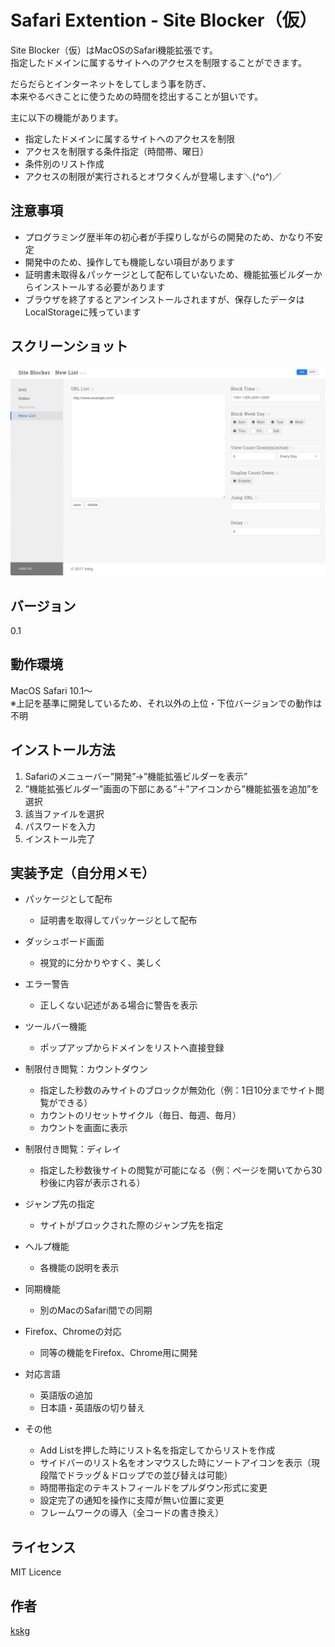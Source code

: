 # Safari Extention - Site Blocker（仮）

Site Blocker（仮）はMacOSのSafari機能拡張です。  
指定したドメインに属するサイトへのアクセスを制限することができます。

だらだらとインターネットをしてしまう事を防ぎ、  
本来やるべきことに使うための時間を捻出することが狙いです。

主に以下の機能があります。

- 指定したドメインに属するサイトへのアクセスを制限
- アクセスを制限する条件指定（時間帯、曜日）
- 条件別のリスト作成
- アクセスの制限が実行されるとオワタくんが登場します＼(^o^)／


## 注意事項
- プログラミング歴半年の初心者が手探りしながらの開発のため、かなり不安定
- 開発中のため、操作しても機能しない項目があります
- 証明書未取得＆パッケージとして配布していないため、機能拡張ビルダーからインストールする必要があります
- ブラウザを終了するとアンインストールされますが、保存したデータはLocalStorageに残っています


## スクリーンショット
![Capture](https://raw.githubusercontent.com/kskg/SiteBlocker/master/capture.png)


## バージョン
0.1


## 動作環境
MacOS Safari 10.1〜  
※上記を基準に開発しているため、それ以外の上位・下位バージョンでの動作は不明


## インストール方法
1. Safariのメニューバー”開発”→”機能拡張ビルダーを表示”
2. ”機能拡張ビルダー”画面の下部にある”＋”アイコンから”機能拡張を追加”を選択
3. 該当ファイルを選択
4. パスワードを入力
5. インストール完了


## 実装予定（自分用メモ）
- パッケージとして配布
  - 証明書を取得してパッケージとして配布

- ダッシュボード画面
  - 視覚的に分かりやすく、美しく

- エラー警告
  - 正しくない記述がある場合に警告を表示

- ツールバー機能
  - ポップアップからドメインをリストへ直接登録

- 制限付き閲覧：カウントダウン
  - 指定した秒数のみサイトのブロックが無効化（例：1日10分までサイト閲覧ができる）
  - カウントのリセットサイクル（毎日、毎週、毎月）
  - カウントを画面に表示

- 制限付き閲覧：ディレイ
  - 指定した秒数後サイトの閲覧が可能になる（例：ページを開いてから30秒後に内容が表示される）

- ジャンプ先の指定
  - サイトがブロックされた際のジャンプ先を指定

- ヘルプ機能
  - 各機能の説明を表示

- 同期機能
  - 別のMacのSafari間での同期

- Firefox、Chromeの対応
  - 同等の機能をFirefox、Chrome用に開発

- 対応言語
  - 英語版の追加
  - 日本語・英語版の切り替え

- その他
  - Add Listを押した時にリスト名を指定してからリストを作成
  - サイドバーのリスト名をオンマウスした時にソートアイコンを表示（現段階でドラッグ＆ドロップでの並び替えは可能）
  - 時間帯指定のテキストフィールドをプルダウン形式に変更
  - 設定完了の通知を操作に支障が無い位置に変更
  - フレームワークの導入（全コードの書き換え）


## ライセンス
MIT Licence


## 作者
[kskg](https://github.com/kskg)
